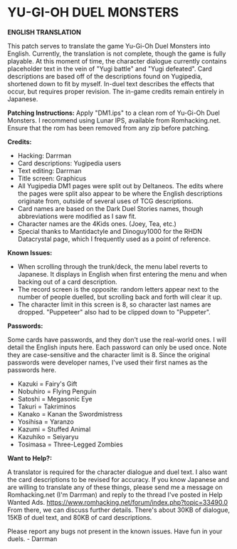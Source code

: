 # YU-GI-OH DUEL MONSTERS
**ENGLISH TRANSLATION**

This patch serves to translate the game Yu-Gi-Oh Duel Monsters into English.
Currently, the translation is not complete, though the game is fully playable.
At this moment of time, the character dialogue currently contains placeholder
text in the vein of "Yugi battle" and "Yugi defeated".
Card descriptions are based off of the descriptions found on Yugipedia,
shortened down to fit by myself.
In-duel text describes the effects that occur, but requires proper revision.
The in-game credits remain entirely in Japanese.

**Patching Instructions:**
Apply "DM1.ips" to a clean rom of Yu-Gi-Oh Duel Monsters.
I recommend using Lunar IPS, available from Romhacking.net.
Ensure that the rom has been removed from any zip before patching.

**Credits:**
- Hacking: Darrman
- Card descriptions: Yugipedia users
- Text editing: Darrman
- Title screen: Graphicus
- All Yugipedia DM1 pages were split out by Deltaneos.
The edits where the pages were split also appear to be where the English
descriptions originate from, outside of several uses of TCG descriptions.
- Card names are based on the Dark Duel Stories names, though abbreviations
were modified as I saw fit.
- Character names are the 4Kids ones. (Joey, Tea, etc.)
- Special thanks to Mantidactyle and Dinoguy1000 for the RHDN Datacrystal page,
which I frequently used as a point of reference.

**Known Issues:**

- When scrolling through the trunk/deck, the menu label reverts to Japanese.
It displays in English when first entering the menu and when backing out of
a card description.
- The record screen is the opposite: random letters appear next to the number of
people duelled, but scrolling back and forth will clear it up.
- The character limit in this screen is 8, so character last names are dropped.
"Puppeteer" also had to be clipped down to "Puppeter".

**Passwords:**

Some cards have passwords, and they don't use the real-world ones.
I will detail the English inputs here. Each password can only be used once.
Note they are case-sensitive and the character limit is 8.
Since the original passwords were developer names, I've used their first
names as the passwords here.

- Kazuki = Fairy's Gift
- Nobuhiro = Flying Penguin
- Satoshi = Megasonic Eye
- Takuri = Takriminos
- Kanako = Kanan the Swordmistress
- Yosihisa = Yaranzo
- Kazumi = Stuffed Animal
- Kazuhiko = Seiyaryu
- Tosimasa = Three-Legged Zombies

**Want to Help?:**

A translator is required for the character dialogue and duel text.
I also want the card descriptions to be revised for accuracy.
If you know Japanese and are willing to translate any of these things,
please send me a message on Romhacking.net (I'm Darrman) and reply to the
thread I've posted in Help Wanted Ads.
https://www.romhacking.net/forum/index.php?topic=33490.0
From there, we can discuss further details. There's about 30KB of dialogue,
15KB of duel text, and 80KB of card descriptions.

Please report any bugs not present in the known issues.
Have fun in your duels.
\- Darrman
